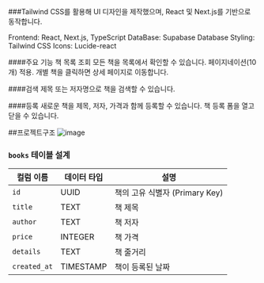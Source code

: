 ###Tailwind CSS를 활용해 UI 디자인을 제작했으며, React 및 Next.js를 기반으로 동작합니다.

Frontend: React, Next.js, TypeScript
DataBase: Supabase Database
Styling: Tailwind CSS
Icons: Lucide-react


####주요 기능
책 목록 조회
모든 책을 목록에서 확인할 수 있습니다.
페이지네이션(10개) 적용.
개별 책을 클릭하면 상세 페이지로 이동합니다.

####검색
제목 또는 저자명으로 책을 검색할 수 있습니다.

####등록
새로운 책을 제목, 저자, 가격과 함께 등록할 수 있습니다.
책 등록 폼을 열고 닫을 수 있습니다.


##프로젝트구조
![image](https://github.com/user-attachments/assets/139554f2-f61c-4a23-81e9-6b14f7cc809e)



### `books` 테이블 설계

| 컬럼 이름    | 데이터 타입   | 설명                          |
|--------------|---------------|-------------------------------|
| `id`         | UUID          | 책의 고유 식별자 (Primary Key) |
| `title`      | TEXT          | 책 제목                       |
| `author`     | TEXT          | 책 저자                       |
| `price`      | INTEGER       | 책 가격                       |
| `details`    | TEXT          | 책 줄거리                     |
| `created_at` | TIMESTAMP     | 책이 등록된 날짜              |



